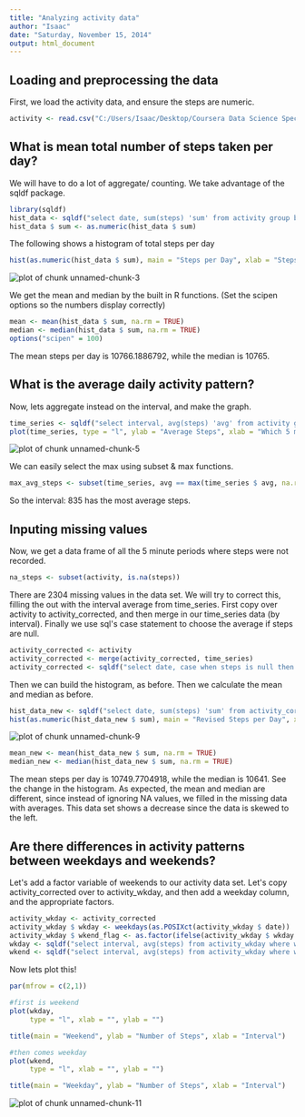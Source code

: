 ```yaml
---
title: "Analyzing activity data"
author: "Isaac"
date: "Saturday, November 15, 2014"
output: html_document
---
```

## Loading and preprocessing the data
First, we load the activity data, and ensure the steps are numeric.


```r
activity <- read.csv("C:/Users/Isaac/Desktop/Coursera Data Science Specialization/5, Reproducible Research/repdata-data-activity/activity.csv")
```
## What is mean total number of steps taken per day?
We will have to do a lot of aggregate/ counting. We take advantage of the sqldf package.


```r
library(sqldf)
hist_data <- sqldf("select date, sum(steps) 'sum' from activity group by date")
hist_data $ sum <- as.numeric(hist_data $ sum)
```

The following shows a histogram of total steps per day


```r
hist(as.numeric(hist_data $ sum), main = "Steps per Day", xlab = "Steps")
```

![plot of chunk unnamed-chunk-3](figure/unnamed-chunk-3-1.png) 

We get the mean and median by the built in R functions. (Set the scipen options so the numbers display correctly)

```r
mean <- mean(hist_data $ sum, na.rm = TRUE)
median <- median(hist_data $ sum, na.rm = TRUE)
options("scipen" = 100)
```

The mean steps per day is 10766.1886792, while the median is 10765.

## What is the average daily activity pattern?
Now, lets aggregate instead on the interval, and make the graph.


```r
time_series <- sqldf("select interval, avg(steps) 'avg' from activity group by interval")
plot(time_series, type = "l", ylab = "Average Steps", xlab = "Which 5 min time interval", main = "Avg Steps for Each Interval")
```

![plot of chunk unnamed-chunk-5](figure/unnamed-chunk-5-1.png) 

We can easily select the max using subset & max functions.

```r
max_avg_steps <- subset(time_series, avg == max(time_series $ avg, na.rm = TRUE)) $ interval
```

So the interval: 835 has the most average steps.

## Inputing missing values
Now, we get a data frame of all the 5 minute periods where steps were not recorded.

```r
na_steps <- subset(activity, is.na(steps))
```

There are 2304 missing values in the data set. We will try to correct this, filling the out with the interval average from time_series. First copy over activity to activity_corrected, and then merge in our time_series data (by interval). Finally we use sql's case statement to choose the average if steps are null.


```r
activity_corrected <- activity
activity_corrected <- merge(activity_corrected, time_series)
activity_corrected <- sqldf("select date, case when steps is null then avg else steps end 'steps', interval from activity_corrected")
```

Then we can build the histogram, as before. Then we calculate the mean and median as before.

```r
hist_data_new <- sqldf("select date, sum(steps) 'sum' from activity_corrected group by date")
hist(as.numeric(hist_data_new $ sum), main = "Revised Steps per Day", xlab = "Steps")
```

![plot of chunk unnamed-chunk-9](figure/unnamed-chunk-9-1.png) 

```r
mean_new <- mean(hist_data_new $ sum, na.rm = TRUE)
median_new <- median(hist_data_new $ sum, na.rm = TRUE)
```

The mean steps per day is 10749.7704918, while the median is 10641. See the change in the histogram. As expected, the mean and median are different, since instead of ignoring NA values, we filled in the missing data with averages. This data set shows a decrease since the data is skewed to the left.

## Are there differences in activity patterns between weekdays and weekends?
Let's add a factor variable of weekends to our activity data set. Let's copy activity_corrected over to activity_wkday, and then add a weekday column, and the appropriate factors.

```r
activity_wkday <- activity_corrected
activity_wkday $ wkday <- weekdays(as.POSIXct(activity_wkday $ date))
activity_wkday $ wkend_flag <- as.factor(ifelse(activity_wkday $ wkday %in% c("Saturday", "Sunday"), 1, 0))
wkday <- sqldf("select interval, avg(steps) from activity_wkday where wkend_flag = 0 group by interval")
wkend <- sqldf("select interval, avg(steps) from activity_wkday where wkend_flag = 1 group by interval")
```

Now lets plot this!

```r
par(mfrow = c(2,1))

#first is weekend
plot(wkday, 
     type = "l", xlab = "", ylab = "")

title(main = "Weekend", ylab = "Number of Steps", xlab = "Interval")

#then comes weekday
plot(wkend, 
     type = "l", xlab = "", ylab = "")

title(main = "Weekday", ylab = "Number of Steps", xlab = "Interval")
```

![plot of chunk unnamed-chunk-11](figure/unnamed-chunk-11-1.png) 
